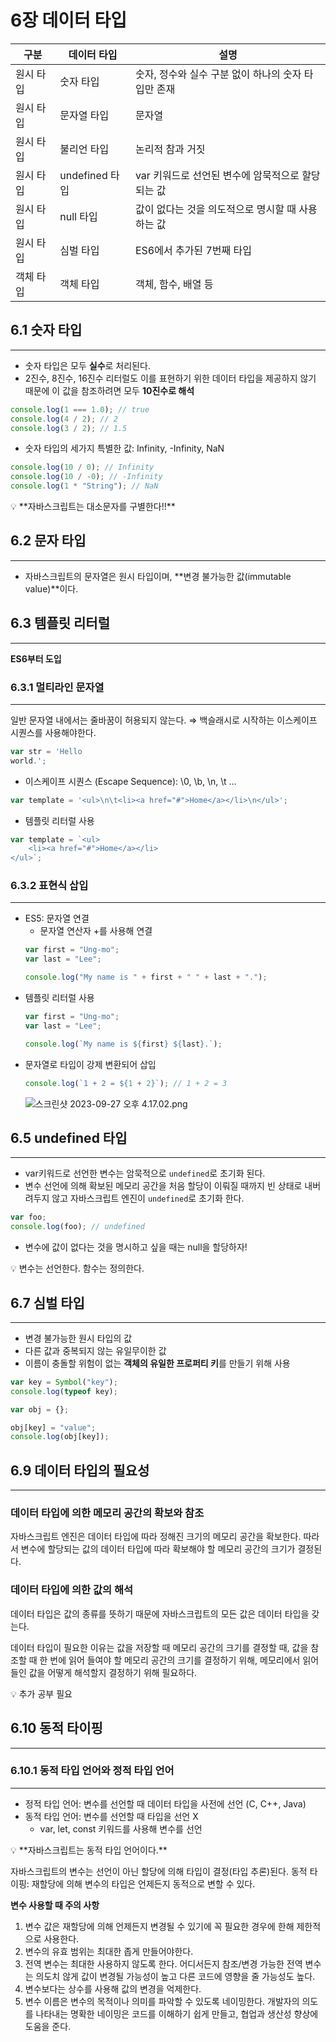 # 6장 데이터 타입

| 구분      | 데이터 타입    | 설명                                                |
| --------- | -------------- | --------------------------------------------------- |
| 원시 타입 | 숫자 타입      | 숫자, 정수와 실수 구분 없이 하나의 숫자 타입만 존재 |
| 원시 타입 | 문자열 타입    | 문자열                                              |
| 원시 타입 | 불리언 타입    | 논리적 참과 거짓                                    |
| 원시 타입 | undefined 타입 | var 키워드로 선언된 변수에 암묵적으로 할당되는 값   |
| 원시 타입 | null 타입      | 값이 없다는 것을 의도적으로 명시할 때 사용하는 값   |
| 원시 타입 | 심벌 타입      | ES6에서 추가된 7번째 타입                           |
| 객체 타입 | 객체 타입      | 객체, 함수, 배열 등                                 |

## 6.1 숫자 타입

---

- 숫자 타입은 모두 **실수**로 처리된다.
- 2진수, 8진수, 16진수 리터럴도 이를 표현하기 위한 데이터 타입을 제공하지 않기 때문에 이 값을 참조하려면 모두 **10진수로 해석**

```jsx
console.log(1 === 1.0); // true
console.log(4 / 2); // 2
console.log(3 / 2); // 1.5
```

- 숫자 타입의 세가지 특별한 값: Infinity, -Infinity, NaN

```jsx
console.log(10 / 0); // Infinity
console.log(10 / -0); // -Infinity
console.log(1 * "String"); // NaN
```

<aside>
💡 **자바스크립트는 대소문자를 구별한다!!**

</aside>

## 6.2 문자 타입

---

- 자바스크립트의 문자열은 원시 타입이며, **변경 불가능한 값(immutable value)**이다.

## 6.3 템플릿 리터럴

---

**ES6부터 도입**

### 6.3.1 멀티라인 문자열

---

일반 문자열 내에서는 줄바꿈이 허용되지 않는다. ⇒ 백슬래시로 시작하는 이스케이프 시퀀스를 사용해야한다.

```jsx
var str = 'Hello
world.';
```

- 이스케이프 시퀀스 (Escape Sequence): \0, \b, \n, \t …

```jsx
var template = '<ul>\n\t<li><a href="#">Home</a></li>\n</ul>';
```

- 템플릿 리터럴 사용

```jsx
var template = `<ul>
	<li><a href="#">Home</a></li>
</ul>`;
```

### 6.3.2 표현식 삽입

---

- ES5: 문자열 연결
  - 문자열 연산자 +를 사용해 연결
  ```jsx
  var first = "Ung-mo";
  var last = "Lee";

  console.log("My name is " + first + " " + last + ".");
  ```
- 템플릿 리터럴 사용
  ```jsx
  var first = "Ung-mo";
  var last = "Lee";

  console.log(`My name is ${first} ${last}.`);
  ```
- 문자열로 타입이 강제 변환되어 삽입
  ```jsx
  console.log(`1 + 2 = ${1 + 2}`); // 1 + 2 = 3
  ```
  ![스크린샷 2023-09-27 오후 4.17.02.png](https://prod-files-secure.s3.us-west-2.amazonaws.com/e315c1e1-0db8-4162-937f-8d5298c25f3d/428c002f-52e5-4e6f-acbe-f1ab030667e3/%E1%84%89%E1%85%B3%E1%84%8F%E1%85%B3%E1%84%85%E1%85%B5%E1%86%AB%E1%84%89%E1%85%A3%E1%86%BA_2023-09-27_%E1%84%8B%E1%85%A9%E1%84%92%E1%85%AE_4.17.02.png)

## 6.5 undefined 타입

---

- var키워드로 선언한 변수는 암묵적으로 `undefined`로 초기화 된다.
- 변수 선언에 의해 확보된 메모리 공간을 처음 할당이 이뤄질 때까지 빈 상태로 내버려두지 않고 자바스크립트 엔진이 `undefined`로 초기화 한다.

```jsx
var foo;
console.log(foo); // undefined
```

- 변수에 값이 없다는 것을 명시하고 싶을 때는 null을 할당하자!

<aside>
💡 변수는 선언한다. 함수는 정의한다.

</aside>

## 6.7 심벌 타입

---

- 변경 불가능한 원시 타입의 값
- 다른 값과 중복되지 않는 유일무이한 값
- 이름이 충돌할 위험이 없는 **객체의 유일한 프로퍼티 키**를 만들기 위해 사용

```jsx
var key = Symbol("key");
console.log(typeof key);

var obj = {};

obj[key] = "value";
console.log(obj[key]);
```

## 6.9 데이터 타입의 필요성

---

### 데이터 타입에 의한 메모리 공간의 확보와 참조

자바스크립트 엔진은 데이터 타입에 따라 정해진 크기의 메모리 공간을 확보한다. 따라서 변수에 할당되는 값의 데이터 타입에 따라 확보해야 할 메모리 공간의 크기가 결정된다.

### 데이터 타입에 의한 값의 해석

데이터 타입은 값의 종류를 뜻하기 때문에 자바스크립트의 모든 값은 데이터 타입을 갖는다.

데이터 타입이 필요한 이유는 값을 저장할 때 메모리 공간의 크기를 결정할 때, 값을 참조할 때 한 번에 읽어 들여야 할 메모리 공간의 크기를 결정하기 위해, 메모리에서 읽어들인 값을 어떻게 해석할지 결정하기 위해 필요하다.

<aside>
💡 추가 공부 필요

</aside>

## 6.10 동적 타이핑

---

### 6.10.1 동적 타입 언어와 정적 타입 언어

---

- 정적 타입 언어: 변수를 선언할 때 데이터 타입을 사전에 선언 (C, C++, Java)
- 동적 타입 언어: 변수를 선언할 때 타입을 선언 X
  - var, let, const 키워드를 사용해 변수를 선언

<aside>
💡 **자바스크립트는 동적 타입 언어이다.**

자바스크립트의 변수는 선언이 아닌 할당에 의해 타입이 결정(타입 추론)된다.
동적 타이핑: 재할당에 의해 변수의 타입은 언제든지 동적으로 변할 수 있다.

</aside>

**변수 사용할 때 주의 사항**

1. 변수 값은 재할당에 의해 언제든지 변경될 수 있기에 꼭 필요한 경우에 한해 제한적으로 사용한다.
2. 변수의 유효 범위는 최대한 좁게 만들어야한다.
3. 전역 변수는 최대한 사용하지 않도록 한다. 어디서든지 참조/변경 가능한 전역 변수는 의도치 않게 값이 변경될 가능성이 높고 다른 코드에 영향을 줄 가능성도 높다.
4. 변수보다는 상수를 사용해 값의 변경을 억제한다.
5. 변수 이름은 변수의 목적이나 의미를 파악할 수 있도록 네이밍한다. 개발자의 의도를 나타내는 명확한 네이밍은 코드를 이해하기 쉽게 만들고, 협업과 생산성 향상에 도움을 준다.
